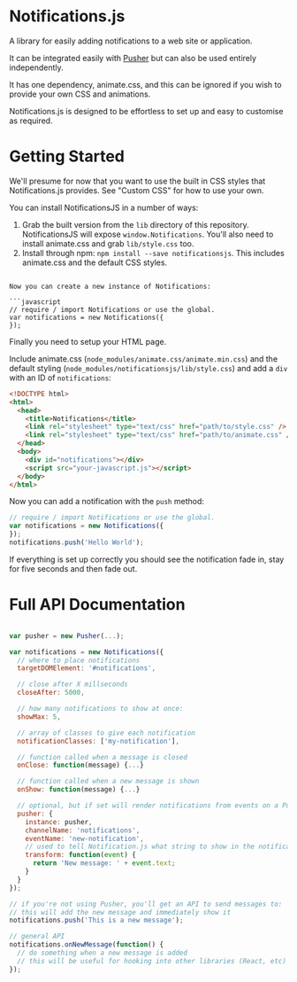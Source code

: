 # Notifications.js

A library for easily adding notifications to a web site or application.

It can be integrated easily with [Pusher](http://pusher.com) but can also be used entirely independently.

It has one dependency, animate.css, and this can be ignored if you wish to provide your own CSS and animations.

Notifications.js is designed to be effortless to set up and easy to customise as required.

# Getting Started

We'll presume for now that you want to use the built in CSS styles that Notifications.js provides. See "Custom CSS" for how to use your own.

You can install NotificationsJS in a number of ways:

1. Grab the built version from the `lib` directory of this repository. NotificationsJS will expose `window.Notifications`. You'll also need to install animate.css and grab `lib/style.css` too.
2. Install through npm: `npm install --save notificationsjs`. This includes animate.css and the default CSS styles.
```

Now you can create a new instance of Notifications:

```javascript
// require / import Notifications or use the global.
var notifications = new Notifications({
});
```

Finally you need to setup your HTML page.

Include animate.css (`node_modules/animate.css/animate.min.css`) and the default styling (`node_modules/notificationsjs/lib/style.css`) and add a `div` with an ID of `notifications`:

```html
<!DOCTYPE html>
<html>
  <head>
    <title>Notifications</title>
    <link rel="stylesheet" type="text/css" href="path/to/style.css" />
    <link rel="stylesheet" type="text/css" href="path/to/animate.css" />
  </head>
  <body>
    <div id="notifications"></div>
    <script src="your-javascript.js"></script>
  </body>
</html>
```

Now you can add a notification with the `push` method:

```javascript
// require / import Notifications or use the global.
var notifications = new Notifications({
});
notifications.push('Hello World');
```

If everything is set up correctly you should see the notification fade in, stay for five seconds and then fade out.


# Full API Documentation

```js

var pusher = new Pusher(...);

var notifications = new Notifications({
  // where to place notifications
  targetDOMElement: '#notifications',

  // close after X millseconds
  closeAfter: 5000,

  // how many notifications to show at once:
  showMax: 5,

  // array of classes to give each notification
  notificationClasses: ['my-notification'],

  // function called when a message is closed
  onClose: function(message) {...}

  // function called when a new message is shown
  onShow: function(message) {...}

  // optional, but if set will render notifications from events on a Pusher channel
  pusher: {
    instance: pusher,
    channelName: 'notifications',
    eventName: 'new-notification',
    // used to tell Notification.js what string to show in the notification, from the Pusher event
    transform: function(event) {
      return 'New message: ' + event.text;
    }
  }
});

// if you're not using Pusher, you'll get an API to send messages to:
// this will add the new message and immediately show it
notifications.push('This is a new message');

// general API
notifications.onNewMessage(function() {
  // do something when a new message is added
  // this will be useful for hooking into other libraries (React, etc)
});
```
